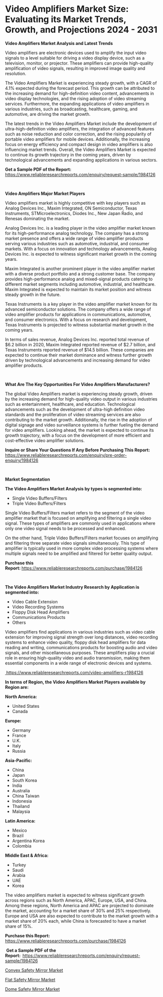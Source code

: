 <p><h1>Video Amplifiers Market Size: Evaluating its Market Trends, Growth, and Projections 2024 - 2031</h1></p><p><strong>Video Amplifiers Market Analysis and Latest Trends</strong></p>
<p><p>Video amplifiers are electronic devices used to amplify the input video signals to a level suitable for driving a video display device, such as a television, monitor, or projector. These amplifiers can provide high-quality amplification of video signals, resulting in improved image quality and resolution.</p><p>The Video Amplifiers Market is experiencing steady growth, with a CAGR of 4.1% expected during the forecast period. This growth can be attributed to the increasing demand for high-definition video content, advancements in video display technologies, and the rising adoption of video streaming services. Furthermore, the expanding applications of video amplifiers in various industries, such as broadcasting, healthcare, gaming, and automotive, are driving the market growth.</p><p>The latest trends in the Video Amplifiers Market include the development of ultra-high-definition video amplifiers, the integration of advanced features such as noise reduction and color correction, and the rising popularity of portable video amplifiers for mobile devices. Additionally, the increasing focus on energy efficiency and compact design in video amplifiers is also influencing market trends. Overall, the Video Amplifiers Market is expected to continue its growth trajectory in the coming years, driven by technological advancements and expanding applications in various sectors.</p></p>
<p><strong>Get a Sample PDF of the Report:&nbsp;</strong> <a href="https://www.reliableresearchreports.com/enquiry/request-sample/1984126">https://www.reliableresearchreports.com/enquiry/request-sample/1984126</a></p>
<p>&nbsp;</p>
<p><strong>Video Amplifiers Major Market Players</strong></p>
<p><p>Video amplifiers market is highly competitive with key players such as Analog Devices Inc., Maxim Integrated, ON Semiconductor, Texas Instruments, STMicroelectronics, Diodes Inc., New Japan Radio, and Renesas dominating the market. </p><p>Analog Devices Inc. is a leading player in the video amplifier market known for its high-performance analog technology. The company has a strong market presence and offers a wide range of video amplifier products serving various industries such as automotive, industrial, and consumer markets. With a focus on innovation and technology advancements, Analog Devices Inc. is expected to witness significant market growth in the coming years.</p><p>Maxim Integrated is another prominent player in the video amplifier market with a diverse product portfolio and a strong customer base. The company provides high-performance analog and mixed-signal products catering to different market segments including automotive, industrial, and healthcare. Maxim Integrated is expected to maintain its market position and witness steady growth in the future.</p><p>Texas Instruments is a key player in the video amplifier market known for its advanced semiconductor solutions. The company offers a wide range of video amplifier products for applications in communications, automotive, and consumer electronics. With a focus on research and development, Texas Instruments is projected to witness substantial market growth in the coming years.</p><p>In terms of sales revenue, Analog Devices Inc. reported total revenue of $6.2 billion in 2020, Maxim Integrated reported revenue of $2.7 billion, and Texas Instruments reported revenue of $14.5 billion. These companies are expected to continue their market dominance and witness further growth driven by technological advancements and increasing demand for video amplifier products.</p></p>
<p>&nbsp;</p>
<p><strong>What Are The Key Opportunities For Video Amplifiers Manufacturers?</strong></p>
<p><p>The global Video Amplifiers market is experiencing steady growth, driven by the increasing demand for high-quality video output in various industries such as entertainment, healthcare, and education. Technological advancements such as the development of ultra-high definition video standards and the proliferation of video streaming services are also contributing to the market growth. Additionally, the rise in the adoption of digital signage and video surveillance systems is further fueling the demand for video amplifiers. Looking ahead, the market is expected to continue its growth trajectory, with a focus on the development of more efficient and cost-effective video amplifier solutions.</p></p>
<p><strong>Inquire or Share Your Questions If Any Before Purchasing This Report:</strong> <a href="https://www.reliableresearchreports.com/enquiry/pre-order-enquiry/1984126">https://www.reliableresearchreports.com/enquiry/pre-order-enquiry/1984126</a></p>
<p>&nbsp;</p>
<p><strong>Market Segmentation</strong></p>
<p><strong>The Video Amplifiers Market Analysis by types is segmented into:</strong></p>
<p><ul><li>Single Video Buffers/Filters</li><li>Triple Video Buffers/Filters</li></ul></p>
<p><p>Single Video Buffers/Filters market refers to the segment of the video amplifier market that is focused on amplifying and filtering a single video signal. These types of amplifiers are commonly used in applications where only one video signal needs to be processed and enhanced.</p><p>On the other hand, Triple Video Buffers/Filters market focuses on amplifying and filtering three separate video signals simultaneously. This type of amplifier is typically used in more complex video processing systems where multiple signals need to be amplified and filtered for better quality output.</p></p>
<p><strong>Purchase this Report:&nbsp;</strong><a href="https://www.reliableresearchreports.com/purchase/1984126">https://www.reliableresearchreports.com/purchase/1984126</a></p>
<p>&nbsp;</p>
<p><strong>The Video Amplifiers Market Industry Research by Application is segmented into:</strong></p>
<p><ul><li>Video Cable Extension</li><li>Video Recording Systems</li><li>Floppy Disk Head Amplifiers</li><li>Communications Products</li><li>Others</li></ul></p>
<p><p>Video amplifiers find applications in various industries such as video cable extension for improving signal strength over long distances, video recording systems to enhance video quality, floppy disk head amplifiers for data reading and writing, communications products for boosting audio and video signals, and other miscellaneous purposes. These amplifiers play a crucial role in ensuring high-quality video and audio transmission, making them essential components in a wide range of electronic devices and systems.</p></p>
<p><a href="https://www.reliableresearchreports.com/video-amplifiers-r1984126">&nbsp;https://www.reliableresearchreports.com/video-amplifiers-r1984126</a></p>
<p><strong>In terms of Region, the Video Amplifiers Market Players available by Region are:</strong></p>
<p>
    <p> <strong> North America: </strong>
        <ul>
            <li>United States</li>
            <li>Canada</li>
        </ul>
        </p> 
    <p> <strong> Europe: </strong>
        <ul>
            <li>Germany</li>
            <li>France</li>
            <li>U.K.</li>
            <li>Italy</li>
            <li>Russia</li>
        </ul>
        </p> 
    <p> <strong> Asia-Pacific: </strong>
        <ul>
            <li>China</li>
            <li>Japan</li>
            <li>South Korea</li>
            <li>India</li>
            <li>Australia</li>
            <li>China Taiwan</li>
            <li>Indonesia</li>
            <li>Thailand</li>
            <li>Malaysia</li>
        </ul>
        </p> 
    <p> <strong> Latin America: </strong>
        <ul>
            <li>Mexico</li>
            <li>Brazil</li>
            <li>Argentina Korea</li>
            <li>Colombia</li>
        </ul>
        </p> 
    <p> <strong> Middle East & Africa: </strong>
        <ul>
            <li>Turkey</li>
            <li>Saudi</li>
            <li>Arabia</li>
            <li>UAE</li>
            <li>Korea</li>
        </ul>
    </p>
    </p>
<p><p>The video amplifiers market is expected to witness significant growth across regions such as North America, APAC, Europe, USA, and China. Among these regions, North America and APAC are projected to dominate the market, accounting for a market share of 30% and 25% respectively. Europe and USA are also expected to contribute to the market growth with a market share of 20% each, while China is forecasted to have a market share of 15%.</p></p>
<p><strong>Purchase this Report: </strong><a href="https://www.reliableresearchreports.com/purchase/1984126">https://www.reliableresearchreports.com/purchase/1984126</a></p>
<p>&nbsp;<strong>Get a Sample PDF of the Report:&nbsp;&nbsp;</strong><a href="https://www.reliableresearchreports.com/enquiry/request-sample/1984126">https://www.reliableresearchreports.com/enquiry/request-sample/1984126</a></p>
<p><strong></strong></p>
<p><p><a href="https://github.com/daveutchsj/Market-Research-Report-List-1/blob/main/convex-safety-mirror-market.md">Convex Safety Mirror Market</a></p><p><a href="https://github.com/eliyamanson4561/Market-Research-Report-List-1/blob/main/flat-safety-mirror-market.md">Flat Safety Mirror Market</a></p><p><a href="https://github.com/hannahforsyth9786/Market-Research-Report-List-1/blob/main/dome-safety-mirror-market.md">Dome Safety Mirror Market</a></p></p>